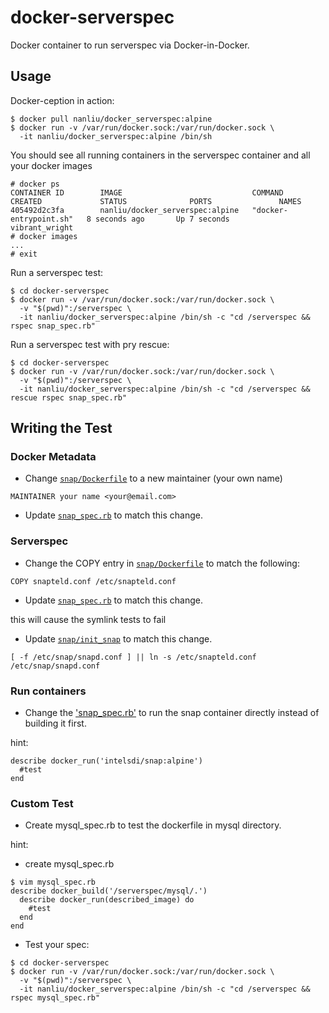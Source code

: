 # docker-serverspec

Docker container to run serverspec via Docker-in-Docker.

## Usage

Docker-ception in action:
```
$ docker pull nanliu/docker_serverspec:alpine
$ docker run -v /var/run/docker.sock:/var/run/docker.sock \
  -it nanliu/docker_serverspec:alpine /bin/sh
```

You should see all running containers in the serverspec container and all your docker images
```
# docker ps
CONTAINER ID        IMAGE                             COMMAND                  CREATED             STATUS              PORTS               NAMES
405492d2c3fa        nanliu/docker_serverspec:alpine   "docker-entrypoint.sh"   8 seconds ago       Up 7 seconds                            vibrant_wright
# docker images
...
# exit
```

Run a serverspec test:
```
$ cd docker-serverspec
$ docker run -v /var/run/docker.sock:/var/run/docker.sock \
  -v "$(pwd)":/serverspec \
  -it nanliu/docker_serverspec:alpine /bin/sh -c "cd /serverspec && rspec snap_spec.rb"
```

Run a serverspec test with pry rescue:
```
$ cd docker-serverspec
$ docker run -v /var/run/docker.sock:/var/run/docker.sock \
  -v "$(pwd)":/serverspec \
  -it nanliu/docker_serverspec:alpine /bin/sh -c "cd /serverspec && rescue rspec snap_spec.rb"
```

## Writing the Test

### Docker Metadata
* Change [`snap/Dockerfile`](snap/Dockerfile) to a new maintainer (your own name)
```
MAINTAINER your name <your@email.com>
```
* Update [`snap_spec.rb`](snap_spec.rb) to match this change.

### Serverspec
* Change the COPY entry in [`snap/Dockerfile`](snap/Dockerfile) to match the following:
```
COPY snapteld.conf /etc/snapteld.conf
```
* Update [`snap_spec.rb`](snap_spec.rb) to match this change.

this will cause the symlink tests to fail

* Update [`snap/init_snap`](snap/init_snap) to match this change.
```
[ -f /etc/snap/snapd.conf ] || ln -s /etc/snapteld.conf /etc/snap/snapd.conf
```

### Run containers

* Change the ['snap_spec.rb'](snap_spec.rb) to run the snap container directly instead of building it first.

hint:
```
describe docker_run('intelsdi/snap:alpine')
  #test
end
```

### Custom Test

* Create mysql_spec.rb to test the dockerfile in mysql directory.

hint:
* create mysql_spec.rb
```
$ vim mysql_spec.rb
describe docker_build('/serverspec/mysql/.')
  describe docker_run(described_image) do
    #test
  end
end
```
* Test your spec:
```
$ cd docker-serverspec
$ docker run -v /var/run/docker.sock:/var/run/docker.sock \
  -v "$(pwd)":/serverspec \
  -it nanliu/docker_serverspec:alpine /bin/sh -c "cd /serverspec && rspec mysql_spec.rb"
```
